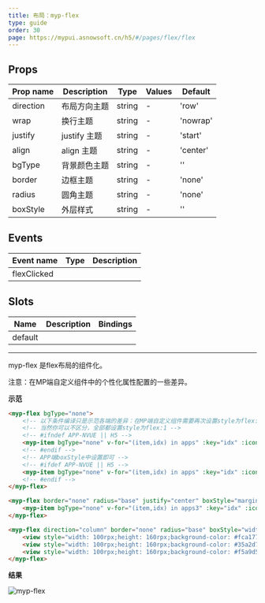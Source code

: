 ```yaml
---
title: 布局：myp-flex
type: guide
order: 30
page: https://mypui.asnowsoft.cn/h5/#/pages/flex/flex
---
```


## Props

| Prop name | Description  | Type   | Values | Default  |
| --------- | ------------ | ------ | ------ | -------- |
| direction | 布局方向主题 | string | -      | 'row'    |
| wrap      | 换行主题     | string | -      | 'nowrap' |
| justify   | justify 主题 | string | -      | 'start'  |
| align     | align 主题   | string | -      | 'center' |
| bgType    | 背景颜色主题 | string | -      | ''       |
| border    | 边框主题     | string | -      | 'none'   |
| radius    | 圆角主题     | string | -      | 'none'   |
| boxStyle  | 外层样式     | string | -      | ''       |

## Events

| Event name  | Type | Description |
| ----------- | ---- | ----------- |
| flexClicked |      |

## Slots

| Name    | Description | Bindings |
| ------- | ----------- | -------- |
| default |             |          |

---

myp-flex 是flex布局的组件化。

<p class="tip">注意：在MP端自定义组件中的个性化属性配置的一些差异。</p>

**示范**

```html
<myp-flex bgType="none">
	<!-- 以下条件编译只是示范各端的差异：在MP端自定义组件需要再次设置style为flex:1. -->
	<!-- 当然你可以不区分，全部都设置style为flex:1 -->
	<!-- #ifndef APP-NVUE || H5 -->
	<myp-item bgType="none" v-for="(item,idx) in apps" :key="idx" :icon="item.icon" :text="item.name" iconType="inverse" style="flex:1;" boxStyle="height:180rpx;flex:1;" iconBoxStyle="width:80rpx;height:80rpx;border-radius:80rpx;background-color:#FF9090;"></myp-item>
	<!-- #endif -->
	<!-- APP端boxStyle中设置即可 -->
	<!-- #ifdef APP-NVUE || H5 -->
	<myp-item bgType="none" v-for="(item,idx) in apps" :key="idx" :icon="item.icon" :text="item.name" iconType="inverse" boxStyle="height:180rpx;flex:1;" iconBoxStyle="width:80rpx;height:80rpx;border-radius:80rpx;background-color:#FF9090;"></myp-item>
	<!-- #endif -->
</myp-flex>

<myp-flex border="none" radius="base" justify="center" boxStyle="margin-left:32rpx;margin-right:32rpx;">
	<myp-item bgType="none" v-for="(item,idx) in apps3" :key="idx" :icon="item.icon" :text="item.name" iconType="inverse" boxStyle="height:180rpx;width:160rpx;" iconBoxStyle="width:80rpx;height:80rpx;border-radius:80rpx;background-color:#FF9090;"></myp-item>
</myp-flex>

<myp-flex direction="column" border="none" radius="base" boxStyle="width: 200rpx; height: 560rpx;">
	<view style="width: 100rpx;height: 160rpx;background-color: #fca177;"></view>
	<view style="width: 100rpx;height: 160rpx;background-color: #35a2d7;"></view>
	<view style="width: 100rpx;height: 160rpx;background-color: #f5a9d5;"></view>
</myp-flex>
```

**结果**

![myp-flex](/images/doc/flex.png)
